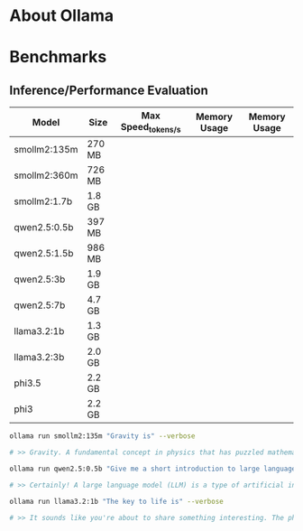 # About Ollama
# Benchmarks
## Inference/Performance Evaluation

|  Model         | Size        |  Max Speed<sub>tokens/s     |  Memory Usage     |  Memory Usage     |
|----------------|-------------|-----------------------------|-------------------|-------------------|
| smollm2:135m   |270 MB       |                             |                   |                   |
| smollm2:360m   |726 MB       |                             |                   |                   |
| smollm2:1.7b   |1.8 GB       |                             |                   |                   |
| qwen2.5:0.5b   |397 MB       |                             |                   |                   |
| qwen2.5:1.5b   |986 MB       |                             |                   |                   |
| qwen2.5:3b     |1.9 GB       |                             |                   |                   |
| qwen2.5:7b     |4.7 GB       |                             |                   |                   |
| llama3.2:1b    |1.3 GB       |                             |                   |                   |
| llama3.2:3b    |2.0 GB       |                             |                   |                   |
| phi3.5         |2.2 GB       |                             |                   |                   |
| phi3           |2.2 GB       |                             |                   |                   |


```bash
ollama run smollm2:135m "Gravity is" --verbose

# >> Gravity. A fundamental concept in physics that has puzzled mathematicians and physicists for centuries. It arises from the way objects fall towards the ground due to gravity. However, it's fascinating to note that gravitational mass doesn't exactly depend on its density or composition - a subtle difference between gravity and inertia can arise.
```
```bash
ollama run qwen2.5:0.5b "Give me a short introduction to large language model." --verbose

# >> Certainly! A large language model (LLM) is a type of artificial intelligence system designed and trained using deep learning algorithms. These models can generate human-like text and perform specific tasks such as translation, summarization, machine translation, and more.
```
```bash
ollama run llama3.2:1b "The key to life is" --verbose

# >> It sounds like you're about to share something interesting. The phrase "The key to life" can refer to various things, and I'm curious - what are your thoughts on it? Are you looking for inspiration, wisdom, or perhaps a specific insight that will help guide you through life's journey?
```
